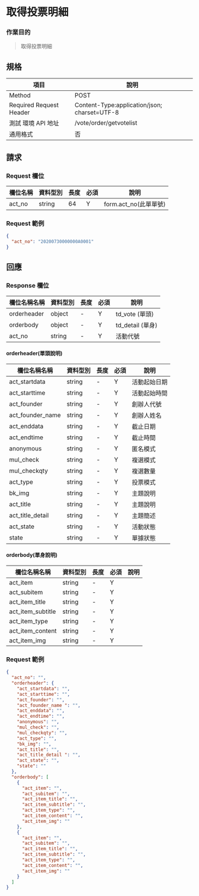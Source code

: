 # 取得投票明細

### 作業目的

> 取得投票明細

## 規格

| 項目                    | 說明                                         |
| ----------------------- | -------------------------------------------- |
| Method                  | POST                                         |
| Required Request Header | Content-Type:application/json; charset=UTF-8 |
| 測試 環境 API 地址      | /vote/order/getvotelist                      |
| 通用格式                | 否                                           |

## 請求

### Request 欄位

| 欄位名稱 | 資料型別 | 長度 | 必須 | 說明                  |
| -------- | -------- | ---- | ---- | --------------------- |
| act_no   | string   | 64   | Y    | form.act_no(此單單號) |

### Request 範例

```json
{
  "act_no": "20200730000000A0001"
}
```

## 回應

### Response 欄位

| 欄位名稱名稱 | 資料型別 | 長度 | 必須 | 說明             |
| ------------ | -------- | ---- | ---- | ---------------- |
| orderheader  | object   | -    | Y    | td_vote (單頭)   |
| orderbody    | object   | -    | Y    | td_detail (單身) |
| act_no       | string   | -    | Y    | 活動代號         |

#### orderheader(單頭說明)

| 欄位名稱名稱     | 資料型別 | 長度 | 必須 | 說明         |
| ---------------- | -------- | ---- | ---- | ------------ |
| act_startdata    | string   | -    | Y    | 活動起始日期 |
| act_starttime    | string   | -    | Y    | 活動起始時間 |
| act_founder      | string   | -    | Y    | 創辦人代號   |
| act_founder_name | string   | -    | Y    | 創辦人姓名   |
| act_enddata      | string   | -    | Y    | 截止日期     |
| act_endtime      | string   | -    | Y    | 截止時間     |
| anonymous        | string   | -    | Y    | 匿名模式     |
| mul_check        | string   | -    | Y    | 複選模式     |
| mul_checkqty     | string   | -    | Y    | 複選數量     |
| act_type         | string   | -    | Y    | 投票模式     |
| bk_img           | string   | -    | Y    | 主題說明     |
| act_title        | string   | -    | Y    | 主題說明     |
| act_title_detail | string   | -    | Y    | 主題簡述     |
| act_state        | string   | -    | Y    | 活動狀態     |
| state            | string   | -    | Y    | 單據狀態     |

#### orderbody(單身說明)

| 欄位名稱名稱      | 資料型別 | 長度 | 必須 | 說明 |
| ----------------- | -------- | ---- | ---- | ---- |
| act_item          | string   | -    | Y    |      |
| act_subitem       | string   | -    | Y    |      |
| act_item_title    | string   | -    | Y    |      |
| act_item_subtitle | string   | -    | Y    |      |
| act_item_type     | string   | -    | Y    |      |
| act_item_content  | string   | -    | Y    |      |
| act_item_img      | string   | -    | Y    |      |

### Request 範例

```json
{
  "act_no": "",
  "orderheader": {
    "act_startdata": "",
    "act_starttime": "",
    "act_founder": "",
    "act_founder_name ": "",
    "act_enddata": "",
    "act_endtime": "",
    "anonymous": "",
    "mul_check": "",
    "mul_checkqty": "",
    "act_type": "",
    "bk_img": "",
    "act_title": "",
    "act_title_detail ": "",
    "act_state": "",
    "state": ""
  },
  "orderbody": [
    {
      "act_item": "",
      "act_subitem": "",
      "act_item_title": "",
      "act_item_subtitle": "",
      "act_item_type": "",
      "act_item_content": "",
      "act_item_img": ""
    },
    {
      "act_item": "",
      "act_subitem": "",
      "act_item_title": "",
      "act_item_subtitle": "",
      "act_item_type": "",
      "act_item_content": "",
      "act_item_img": ""
    }
  ]
}
```
